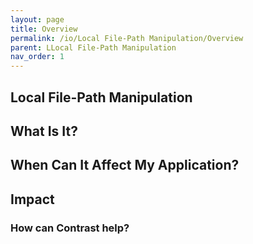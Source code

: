 ```yaml
---
layout: page
title: Overview
permalink: /io/Local File-Path Manipulation/Overview
parent: LLocal File-Path Manipulation
nav_order: 1
---
```


## Local File-Path Manipulation

## What Is It?





## When Can It Affect My Application?





## Impact



### How can Contrast help?
